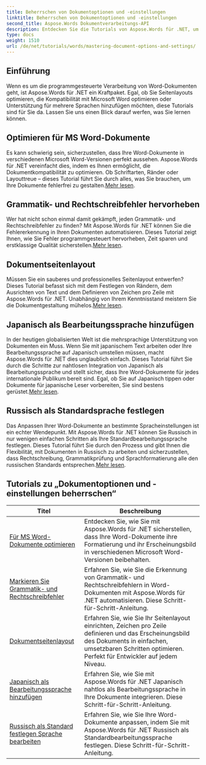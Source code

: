 ```yaml
---
title: Beherrschen von Dokumentoptionen und -einstellungen
linktitle: Beherrschen von Dokumentoptionen und -einstellungen
second_title: Aspose.Words Dokumentverarbeitungs-API
description: Entdecken Sie die Tutorials von Aspose.Words für .NET, um Dokumentoptionen und -einstellungen zu meistern. Erfahren Sie mehr über die Optimierung für Word, Grammatikprüfungen, Seitenlayouts und das Bearbeiten von Sprachen.
type: docs
weight: 1510
url: /de/net/tutorials/words/mastering-document-options-and-settings/
---
```

## Einführung

Wenn es um die programmgesteuerte Verarbeitung von Word-Dokumenten geht, ist Aspose.Words für .NET ein Kraftpaket. Egal, ob Sie Seitenlayouts optimieren, die Kompatibilität mit Microsoft Word optimieren oder Unterstützung für mehrere Sprachen hinzufügen möchten, diese Tutorials sind für Sie da. Lassen Sie uns einen Blick darauf werfen, was Sie lernen können.

## Optimieren für MS Word-Dokumente
 Es kann schwierig sein, sicherzustellen, dass Ihre Word-Dokumente in verschiedenen Microsoft Word-Versionen perfekt aussehen. Aspose.Words für .NET vereinfacht dies, indem es Ihnen ermöglicht, die Dokumentkompatibilität zu optimieren. Ob Schriftarten, Ränder oder Layouttreue – dieses Tutorial führt Sie durch alles, was Sie brauchen, um Ihre Dokumente fehlerfrei zu gestalten.[Mehr lesen](./optimize-for-ms-word-document/).

## Grammatik- und Rechtschreibfehler hervorheben
 Wer hat nicht schon einmal damit gekämpft, jeden Grammatik- und Rechtschreibfehler zu finden? Mit Aspose.Words für .NET können Sie die Fehlererkennung in Ihren Dokumenten automatisieren. Dieses Tutorial zeigt Ihnen, wie Sie Fehler programmgesteuert hervorheben, Zeit sparen und erstklassige Qualität sicherstellen.[Mehr lesen](./highlight-grammatical-and-spelling-errors/).

## Dokumentseitenlayout
Müssen Sie ein sauberes und professionelles Seitenlayout entwerfen? Dieses Tutorial befasst sich mit dem Festlegen von Rändern, dem Ausrichten von Text und dem Definieren von Zeichen pro Zeile mit Aspose.Words für .NET. Unabhängig von Ihrem Kenntnisstand meistern Sie die Dokumentgestaltung mühelos.[Mehr lesen](./document-page-layout/).

## Japanisch als Bearbeitungssprache hinzufügen
 In der heutigen globalisierten Welt ist die mehrsprachige Unterstützung von Dokumenten ein Muss. Wenn Sie mit japanischem Text arbeiten oder Ihre Bearbeitungssprache auf Japanisch umstellen müssen, macht Aspose.Words für .NET dies unglaublich einfach. Dieses Tutorial führt Sie durch die Schritte zur nahtlosen Integration von Japanisch als Bearbeitungssprache und stellt sicher, dass Ihre Word-Dokumente für jedes internationale Publikum bereit sind. Egal, ob Sie auf Japanisch tippen oder Dokumente für japanische Leser vorbereiten, Sie sind bestens gerüstet.[Mehr lesen](./adding-japanese-as-editing-languages/).

## Russisch als Standardsprache festlegen
Das Anpassen Ihrer Word-Dokumente an bestimmte Spracheinstellungen ist ein echter Wendepunkt. Mit Aspose.Words für .NET können Sie Russisch in nur wenigen einfachen Schritten als Ihre Standardbearbeitungssprache festlegen. Dieses Tutorial führt Sie durch den Prozess und gibt Ihnen die Flexibilität, mit Dokumenten in Russisch zu arbeiten und sicherzustellen, dass Rechtschreibung, Grammatikprüfung und Sprachformatierung alle den russischen Standards entsprechen.[Mehr lesen](./set-russian-as-default-edit-language/).


 ## Tutorials zu „Dokumentoptionen und -einstellungen beherrschen“
| Titel | Beschreibung |
| --- | --- |
| [Für MS Word-Dokumente optimieren](./optimize-for-ms-word-document/) | Entdecken Sie, wie Sie mit Aspose.Words für .NET sicherstellen, dass Ihre Word-Dokumente ihre Formatierung und ihr Erscheinungsbild in verschiedenen Microsoft Word-Versionen beibehalten. |
| [Markieren Sie Grammatik- und Rechtschreibfehler](./highlight-grammatical-and-spelling-errors/) | Erfahren Sie, wie Sie die Erkennung von Grammatik- und Rechtschreibfehlern in Word-Dokumenten mit Aspose.Words für .NET automatisieren. Diese Schritt-für-Schritt-Anleitung. |
| [Dokumentseitenlayout](./document-page-layout/) | Erfahren Sie, wie Sie Ihr Seitenlayout einrichten, Zeichen pro Zeile definieren und das Erscheinungsbild des Dokuments in einfachen, umsetzbaren Schritten optimieren. Perfekt für Entwickler auf jedem Niveau. |
| [Japanisch als Bearbeitungssprache hinzufügen](./adding-japanese-as-editing-languages/) | Erfahren Sie, wie Sie mit Aspose.Words für .NET Japanisch nahtlos als Bearbeitungssprache in Ihre Dokumente integrieren. Diese Schritt-für-Schritt-Anleitung. |
| [Russisch als Standard festlegen Sprache bearbeiten](./set-russian-as-default-edit-language/) | Erfahren Sie, wie Sie Ihre Word-Dokumente anpassen, indem Sie mit Aspose.Words für .NET Russisch als Standardbearbeitungssprache festlegen. Diese Schritt-für-Schritt-Anleitung. |